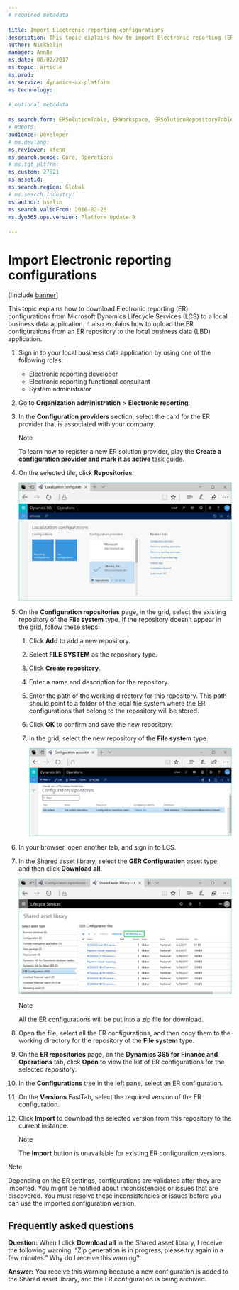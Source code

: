```yaml
---
# required metadata

title: Import Electronic reporting configurations
description: This topic explains how to import Electronic reporting (ER) configurations from Lifecycle Services (LCS) to a local business data application.
author: NickSelin
manager: AnnBe
ms.date: 06/02/2017
ms.topic: article
ms.prod: 
ms.service: dynamics-ax-platform
ms.technology: 

# optional metadata

ms.search.form: ERSolutionTable, ERWorkspace, ERSolutionRepositoryTable, ERSolutionImport
# ROBOTS: 
audience: Developer
# ms.devlang: 
ms.reviewer: kfend
ms.search.scope: Core, Operations
# ms.tgt_pltfrm: 
ms.custom: 27621
ms.assetid: 
ms.search.region: Global
# ms.search.industry: 
ms.author: nselin
ms.search.validFrom: 2016-02-28
ms.dyn365.ops.version: Platform Update 8

---
```


# Import Electronic reporting configurations

[!include [banner](../includes/banner.md)]

This topic explains how to download Electronic reporting (ER) configurations from Microsoft Dynamics Lifecycle Services (LCS) to a local business data application. It also explains how to upload the ER configurations from an ER repository to the local business data (LBD) application.

1. Sign in to your local business data application by using one of the following roles:

    * Electronic reporting developer
    * Electronic reporting functional consultant
    * System administrator

2. Go to **Organization administration** > **Electronic reporting**.
3. In the **Configuration providers** section, select the card for the ER provider that is associated with your company.

    > [!NOTE]
    > To learn how to register a new ER solution provider, play the **Create a configuration provider and mark it as active** task guide.

4. On the selected tile, click **Repositories**.

    ![Repositories button on an ER provider tab](media/ger-providers-tiles.png)

5. On the **Configuration repositories** page, in the grid, select the existing repository of the **File system** type. If the repository doesn't appear in the grid, follow these steps:

   1. Click **Add** to add a new repository.
   2. Select **FILE SYSTEM** as the repository type.
   3. Click **Create repository**.
   4. Enter a name and description for the repository.
   5. Enter the path of the working directory for this repository. This path should point to a folder of the local file system where the ER configurations that belong to the repository will be stored.
   6. Click **OK** to confirm and save the new repository.
   7. In the grid, select the new repository of the **File system** type.

      ![Repository of the File system type in the grid](media/ger-file-repository.png)

6. In your browser, open another tab, and sign in to LCS.
7. In the Shared asset library, select the **GER Configuration** asset type, and then click **Download all**.

    ![Download all button in the Shared asset library](media/ger-lcs-shared-asset-library.png)
    
    > [!NOTE]
    > All the ER configurations will be put into a zip file for download.
    
8. Open the file, select all the ER configurations, and then copy them to the working directory for the repository of the **File system** type.
9. On the **ER repositories** page, on the **Dynamics 365 for Finance and Operations** tab, click **Open** to view the list of ER configurations for the selected repository.
10. In the **Configurations** tree in the left pane, select an ER configuration.
11. On the **Versions** FastTab, select the required version of the ER configuration.
12. Click **Import** to download the selected version from this repository to the current instance. 

    > [!NOTE]
    > The **Import** button is unavailable for existing ER configuration versions. 

> [!NOTE]
> Depending on the ER settings, configurations are validated after they are imported. You might be notified about inconsistencies or issues that are discovered. You must resolve these inconsistencies or issues before you can use the imported configuration version. 

## Frequently asked questions

**Question:** When I click **Download all** in the Shared asset library, I receive the following warning: “Zip generation is in progress, please try again in a few minutes.” Why do I receive this warning?

**Answer:** You receive this warning because a new configuration is added to the Shared asset library, and the ER configuration is being archived.
